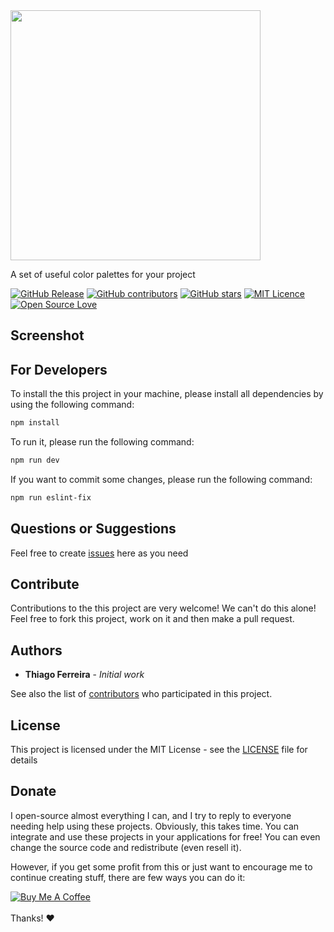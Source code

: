 <img src="https://user-images.githubusercontent.com/114015/101209068-26672480-3641-11eb-9053-5cdd57e16af1.png" width="400px">

A set of useful color palettes for your project

[![GitHub Release](https://img.shields.io/github/release/thiagodnf/color-palettes.svg)](https://github.com/thiagodnf/color-palettes/releases/latest)
[![GitHub contributors](https://img.shields.io/github/contributors/thiagodnf/color-palettes.svg)](https://github.com/thiagodnf/color-palettes/graphs/contributors)
[![GitHub stars](https://img.shields.io/github/stars/thiagodnf/color-palettes.svg)](https://github.com/almende/thiagodnf/color-palettes)
[![MIT Licence](https://badges.frapsoft.com/os/mit/mit.svg?v=103)](https://opensource.org/licenses/mit-license.php)
[![Open Source Love](https://badges.frapsoft.com/os/v1/open-source.svg?v=103)](https://github.com/ellerbrock/open-source-badges/)

## Screenshot

## For Developers

To install the this project in your machine, please install all dependencies by using the following command:

```sh
npm install
```

To run it, please run the following command:

```sh
npm run dev
```

If you want to commit some changes, please run the following command:

```sh
npm run eslint-fix
```

## Questions or Suggestions

Feel free to create <a href="https://github.com/thiagodnf/color-palettes/issues">issues</a> here as you need

## Contribute

Contributions to the this project are very welcome! We can't do this alone! Feel free to fork this project, work on it and then make a pull request.

## Authors

* **Thiago Ferreira** - *Initial work*

See also the list of [contributors](https://github.com/thiagodnf/color-palettes/graphs/contributors) who participated in this project.

## License

This project is licensed under the MIT License - see the [LICENSE](LICENSE) file for details

## Donate

I open-source almost everything I can, and I try to reply to everyone needing help using these projects. Obviously, this takes time. You can integrate and use these projects in your applications for free! You can even change the source code and redistribute (even resell it).

However, if you get some profit from this or just want to encourage me to continue creating stuff, there are few ways you can do it:

<a href="https://www.buymeacoffee.com/thiagodnf" target="_blank">
  <img src="https://www.buymeacoffee.com/assets/img/guidelines/download-assets-sm-2.svg" alt="Buy Me A Coffee">
</a>
<br/>
<br/>
Thanks! ❤️
